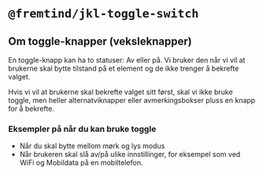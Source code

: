 # `@fremtind/jkl-toggle-switch`

## Om toggle-knapper (veksleknapper)
En toggle-knapp kan ha to statuser: Av eller på. Vi bruker den når vi vil at brukerne skal bytte tilstand på et element og de ikke trenger å bekrefte valget. 

Hvis vi vil at brukerne skal bekrefte valget sitt først, skal vi ikke bruke toggle, men heller alternatviknapper eller avmerkingsbokser pluss en knapp for å bekrefte.

### Eksempler på når du kan bruke toggle
- Når du skal bytte mellom mørk og lys modus
- Når brukeren skal slå av/på ulike innstillinger, for eksempel som ved WiFi og Mobildata på en mobiltelefon.

